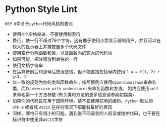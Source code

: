 # Python Style Lint

`REP 8`中关于`python`代码风格的要点

- 使用4个空格缩进，不要使用制表符
- 换行，使一行不超过79个字符，这有助于使用小型显示器的用户，并且可以在较大的显示器上并排放置多个代码文件
- 使用空行分隔函数和类，以及函数内的较大的代码块
- 如果可能，把注释放到单独的一行
- 使用文档字符串
- 在运算符前后和逗号后使用空格，但不能直接在括号内使用： `a = f(1, 2) + g(3, 4)`
- 以一致的规则为你的类和函数命名；按照惯例应使用`UpperCamelCase`来命名类，而以`lowercase_with_underscores`来命名函数和方法。 始终应使用`self`来命名第一个方法参数 (有关类和方法的更多信息请参阅初探类)
- 如果你的代码旨在用于国际环境，请不要使用花哨的编码。`Python` 默认的 `UTF-8` 或者纯 `ASCII` 在任何情况下都能有最好的表现
- 同样，哪怕只有很小的可能，遇到说不同语言的人阅读或维护代码，也不要在标识符中使用非`ASCII`字符
